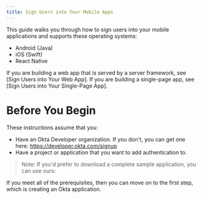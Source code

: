 ```yaml
---
title: Sign Users into Your Mobile Apps
---
```

This guide walks you through how to sign users into your mobile applications and supports these operating systems:

- Android (Java)
- iOS (Swift)
- React Native

If you are building a web app that is served by a server framework, see [Sign Users into Your Web App]. If you are building a single-page app, see [Sign Users into Your Single-Page App].

# Before You Begin

These instructions assume that you: 

- Have an Okta Developer organization. If you don't, you can get one here: <https://developer.okta.com/signup>
- Have a project or application that you want to add authentication to.

> Note: If you'd prefer to download a complete sample application, you can use ours:

<StackSelector snippet="samples"/>

If you meet all of the prerequisites, then you can move on to the first step, which is creating an Okta application.